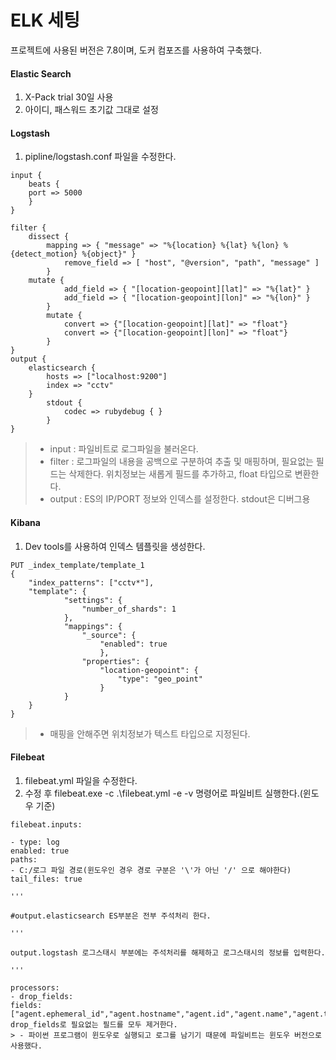 # ELK 세팅
프로젝트에 사용된 버전은 7.8이며, 도커 컴포즈를 사용하여 구축했다.
#### Elastic Search
1. X-Pack trial 30일 사용
2. 아이디, 패스워드 초기값 그대로 설정
#### Logstash
1. pipline/logstash.conf 파일을 수정한다.

```
input {
	beats {
	port => 5000
	}
}

filter {
	dissect {
		mapping => { "message" => "%{location} %{lat} %{lon} %{detect_motion} %{object}" }
	        remove_field => [ "host", "@version", "path", "message" ]
	    }
	mutate {
        	add_field => { "[location-geopoint][lat]" => "%{lat}" }
        	add_field => { "[location-geopoint][lon]" => "%{lon}" }
        }
        mutate {
        	convert => {"[location-geopoint][lat]" => "float"}
        	convert => {"[location-geopoint][lon]" => "float"}
        }
}
output {
	elasticsearch {
		hosts => ["localhost:9200"]
		index => "cctv"
	}
        stdout {
            codec => rubydebug { }
        }
}
```
> - input : 파일비트로 로그파일을 불러온다.
> - filter : 로그파일의 내용을 공백으로 구분하여 추출 및 매핑하며, 필요없는 필드는 삭제한다. 위치정보는 새롭게 필드를 추가하고, float 타입으로 변환한다.
> - output : ES의 IP/PORT 정보와 인덱스를 설정한다. stdout은 디버그용
#### Kibana
1. Dev tools를 사용하여 인덱스 템플릿을 생성한다.

```
PUT _index_template/template_1
{
	"index_patterns": ["cctv*"],
	"template": {
            "settings": {
                "number_of_shards": 1
            },
            "mappings": {
                "_source": {
                    "enabled": true
                    },
                "properties": {
                    "location-geopoint": {
                        "type": "geo_point"
                    }
            }
	}
}
```
> - 매핑을 안해주면 위치정보가 텍스트 타입으로 지정된다.
#### Filebeat
1. filebeat.yml 파일을 수정한다.
2. 수정 후 filebeat.exe -c .\filebeat.yml -e -v 명령어로 파일비트 실행한다.(윈도우 기준)

```
filebeat.inputs:

- type: log
enabled: true
paths:
- C:/로그 파일 경로(윈도우인 경우 경로 구분은 '\'가 아닌 '/' 으로 해야한다)
tail_files: true 
    
'''

#output.elasticsearch ES부분은 전부 주석처리 한다.
    
'''

output.logstash 로그스태시 부분에는 주석처리를 해제하고 로그스태시의 정보를 입력한다.
    
'''

processors:
- drop_fields:
fields: ["agent.ephemeral_id","agent.hostname","agent.id","agent.name","agent.type","agent.version","ecs.version","input.type","log.file.path","tags","log.offset"]
drop_fields로 필요없는 필드를 모두 제거한다.
> - 파이썬 프로그램이 윈도우로 실행되고 로그를 남기기 때문에 파일비트는 윈도우 버전으로 사용했다.
